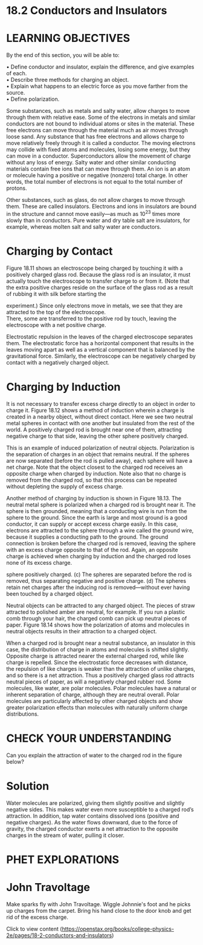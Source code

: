 # 18.2 Conductors and Insulators

# LEARNING OBJECTIVES

By the end of this section, you will be able to:

• Define conductor and insulator, explain the difference, and give examples of each.   
• Describe three methods for charging an object.   
• Explain what happens to an electric force as you move farther from the source.   
• Define polarization.

Some substances, such as metals and salty water, allow charges to move through them with relative ease. Some of the electrons in metals and similar conductors are not bound to individual atoms or sites in the material. These free electrons can move through the material much as air moves through loose sand. Any substance that has free electrons and allows charge to move relatively freely through it is called a conductor. The moving electrons may collide with fixed atoms and molecules, losing some energy, but they can move in a conductor. Superconductors allow the movement of charge without any loss of energy. Salty water and other similar conducting materials contain free ions that can move through them. An ion is an atom or molecule having a positive or negative (nonzero) total charge. In other words, the total number of electrons is not equal to the total number of protons.

Other substances, such as glass, do not allow charges to move through them. These are called insulators. Electrons and ions in insulators are bound in the structure and cannot move easily—as much as $1 0 ^ { 2 3 }$ times more slowly than in conductors. Pure water and dry table salt are insulators, for example, whereas molten salt and salty water are conductors.

# Charging by Contact

Figure 18.11 shows an electroscope being charged by touching it with a positively charged glass rod. Because the glass rod is an insulator, it must actually touch the electroscope to transfer charge to or from it. (Note that the extra positive charges reside on the surface of the glass rod as a result of rubbing it with silk before starting the

experiment.) Since only electrons move in metals, we see that they are attracted to the top of the electroscope.   
There, some are transferred to the positive rod by touch, leaving the electroscope with a net positive charge.

Electrostatic repulsion in the leaves of the charged electroscope separates them. The electrostatic force has a horizontal component that results in the leaves moving apart as well as a vertical component that is balanced by the gravitational force. Similarly, the electroscope can be negatively charged by contact with a negatively charged object.

# Charging by Induction

It is not necessary to transfer excess charge directly to an object in order to charge it. Figure 18.12 shows a method of induction wherein a charge is created in a nearby object, without direct contact. Here we see two neutral metal spheres in contact with one another but insulated from the rest of the world. A positively charged rod is brought near one of them, attracting negative charge to that side, leaving the other sphere positively charged.

This is an example of induced polarization of neutral objects. Polarization is the separation of charges in an object that remains neutral. If the spheres are now separated (before the rod is pulled away), each sphere will have a net charge. Note that the object closest to the charged rod receives an opposite charge when charged by induction. Note also that no charge is removed from the charged rod, so that this process can be repeated without depleting the supply of excess charge.

Another method of charging by induction is shown in Figure 18.13. The neutral metal sphere is polarized when a charged rod is brought near it. The sphere is then grounded, meaning that a conducting wire is run from the sphere to the ground. Since the earth is large and most ground is a good conductor, it can supply or accept excess charge easily. In this case, electrons are attracted to the sphere through a wire called the ground wire, because it supplies a conducting path to the ground. The ground connection is broken before the charged rod is removed, leaving the sphere with an excess charge opposite to that of the rod. Again, an opposite charge is achieved when charging by induction and the charged rod loses none of its excess charge.

sphere positively charged. (c) The spheres are separated before the rod is removed, thus separating negative and positive charge. (d) The spheres retain net charges after the inducing rod is removed—without ever having been touched by a charged object.

Neutral objects can be attracted to any charged object. The pieces of straw attracted to polished amber are neutral, for example. If you run a plastic comb through your hair, the charged comb can pick up neutral pieces of paper. Figure 18.14 shows how the polarization of atoms and molecules in neutral objects results in their attraction to a charged object.

When a charged rod is brought near a neutral substance, an insulator in this case, the distribution of charge in atoms and molecules is shifted slightly. Opposite charge is attracted nearer the external charged rod, while like charge is repelled. Since the electrostatic force decreases with distance, the repulsion of like charges is weaker than the attraction of unlike charges, and so there is a net attraction. Thus a positively charged glass rod attracts neutral pieces of paper, as will a negatively charged rubber rod. Some molecules, like water, are polar molecules. Polar molecules have a natural or inherent separation of charge, although they are neutral overall. Polar molecules are particularly affected by other charged objects and show greater polarization effects than molecules with naturally uniform charge distributions.

# CHECK YOUR UNDERSTANDING

Can you explain the attraction of water to the charged rod in the figure below?

# Solution

Water molecules are polarized, giving them slightly positive and slightly negative sides. This makes water even more susceptible to a charged rod’s attraction. In addition, tap water contains dissolved ions (positive and negative charges). As the water flows downward, due to the force of gravity, the charged conductor exerts a net attraction to the opposite charges in the stream of water, pulling it closer.

# PHET EXPLORATIONS

# John Travoltage

Make sparks fly with John Travoltage. Wiggle Johnnie's foot and he picks up charges from the carpet. Bring his hand close to the door knob and get rid of the excess charge.

Click to view content (https://openstax.org/books/college-physics-2e/pages/18-2-conductors-and-insulators)